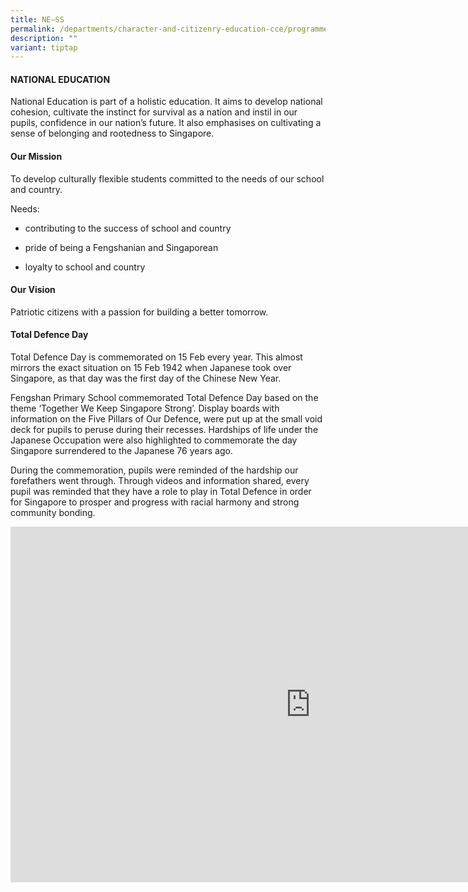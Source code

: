```yaml
---
title: NE–SS
permalink: /departments/character-and-citizenry-education-cce/programmes/ness/
description: ""
variant: tiptap
---
```

<h4><strong>NATIONAL EDUCATION</strong></h4>
<p>National Education is part of a holistic education. It aims to develop
national cohesion, cultivate the instinct for survival as a nation and
instil in our pupils, confidence in our nation’s future. It also emphasises
on cultivating a sense of belonging and rootedness to Singapore.</p>
<p></p>
<h4><strong>Our Mission</strong></h4>
<p>To develop culturally flexible students committed to the needs of our
school and country.</p>
<p>Needs:</p>
<ul data-tight="true" class="tight">
<li>
<p>contributing to the success of school and country</p>
</li>
<li>
<p>pride of being a Fengshanian and Singaporean</p>
</li>
<li>
<p>loyalty to school and country</p>
</li>
</ul>
<h4><strong>Our Vision</strong></h4>
<p>Patriotic citizens with a passion for building a better tomorrow.</p>
<h4><strong>Total Defence Day</strong></h4>
<p>Total Defence Day is commemorated on 15 Feb every year. This almost mirrors
the exact situation on 15 Feb 1942 when Japanese took over Singapore, as
that day was the first day of the Chinese New Year.</p>
<p>Fengshan Primary School commemorated Total Defence Day based on the theme
‘Together We Keep Singapore Strong’. Display boards with information on
the Five Pillars of Our Defence, were put up at the small void deck for
pupils to peruse during their recesses. Hardships of life under the Japanese
Occupation were also highlighted to commemorate the day Singapore surrendered
to the Japanese 76 years ago.</p>
<p>During the commemoration, pupils were reminded of the hardship our forefathers
went through. Through videos and information shared, every pupil was reminded
that they have a role to play in Total Defence in order for Singapore to
prosper and progress with racial harmony and strong community bonding.</p>
<div class="iframe-wrapper">
<iframe height="569" width="960" allowfullscreen="true" frameborder="0" src="https://docs.google.com/presentation/d/e/2PACX-1vT-N_7A9WPwrgxgX9xDp5NBhC5AOXoaRIvTwprQ990adpJW7w8gAyi7cGNkmU10OwIhhVn7cZLO48CW/embed?start=false&amp;loop=false&amp;delayms=10000"></iframe>
</div>
<p></p>